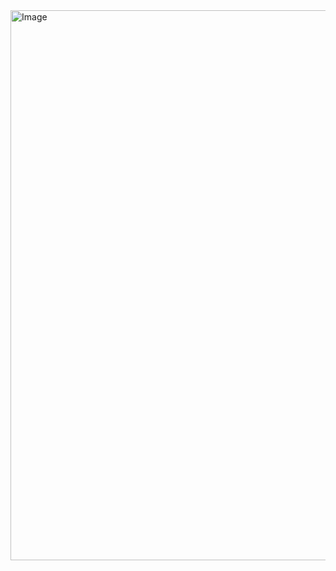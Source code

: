  <img width="1898" height="880" alt="Image" src="https://github.com/user-attachments/assets/759afa41-f509-415c-b411-5b16e02a1059" />
